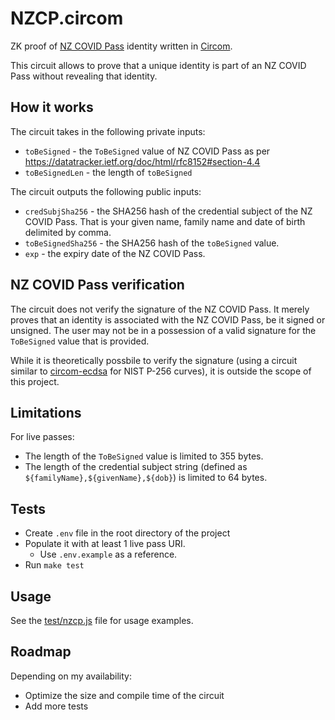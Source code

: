 # NZCP.circom

ZK proof of [NZ COVID Pass](https://github.com/minhealthnz/nzcovidpass-spec) identity written in [Circom](https://github.com/iden3/circom).

This circuit allows to prove that a unique identity is part of an NZ COVID Pass without revealing that identity.

## How it works

The circuit takes in the following private inputs:
- `toBeSigned` - the `ToBeSigned` value of NZ COVID Pass as per https://datatracker.ietf.org/doc/html/rfc8152#section-4.4
- `toBeSignedLen` - the length of `toBeSigned`


The circuit outputs the following public inputs:
- `credSubjSha256` - the SHA256 hash of the credential subject of the NZ COVID Pass. That is your given name, family name and date of birth delimited by comma. 
- `toBeSignedSha256` - the SHA256 hash of the `toBeSigned` value.
- `exp` - the expiry date of the NZ COVID Pass.

## NZ COVID Pass verification
The circuit does not verify the signature of the NZ COVID Pass. It merely proves that an identity is associated with the NZ COVID Pass, be it signed or unsigned. The user may not be in a possession of a valid signature for the `ToBeSigned` value that is provided.

While it is theoretically possbile to verify the signature (using a circuit similar to [circom-ecdsa](https://github.com/0xPARC/circom-ecdsa) for NIST P-256 curves), it is outside the scope of this project.

## Limitations
For live passes:
- The length of the `ToBeSigned` value is limited to 355 bytes.
- The length of the credential subject string (defined as `${familyName},${givenName},${dob}`) is limited to 64 bytes.

## Tests
- Create `.env` file in the root directory of the project
- Populate it with at least 1 live pass URI. 
    - Use `.env.example` as a reference.
- Run `make test`

## Usage
See the [test/nzcp.js](test/nzcp.js) file for usage examples.

## Roadmap
Depending on my availability:
- Optimize the size and compile time of the circuit
- Add more tests
